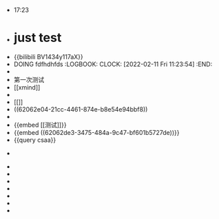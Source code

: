 - 17:23
- # just test
- {{bilibili BV1434y117aX}}
- DOING fdfhdhfds
  :LOGBOOK:
  CLOCK: [2022-02-11 Fri 11:23:54]
  :END:
-
- 第一次测试
- [[xmind]]
-
- [[]]
- ((62062e04-21cc-4461-874e-b8e54e94bbf8))
-
- {{embed [[测试]]}}
- {{embed ((62062de3-3475-484a-9c47-bf601b5727de))}}
- {{query csaa}}
- ```calc
  
  ```
-
-
-
-
-
-
-